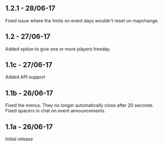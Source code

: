 ## 1.2.1 - 28/06-17
Fixed issue where the limits on event days wouldn't reset on mapchange.

## 1.2 - 27/06-17
Added option to give one or more players freeday.

## 1.1c - 27/06-17
Added API support

## 1.1b - 26/06-17
Fixed the menus. They no longer automatically close after 20 seconds.
Fixed spacers in chat on event announcements.

## 1.1a - 26/06-17
Initial release
